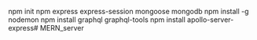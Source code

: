 npm init
npm express express-session mongoose mongodb
npm install -g nodemon
npm install graphql graphql-tools
npm install apollo-server-express#   M E R N _ s e r v e r  
 